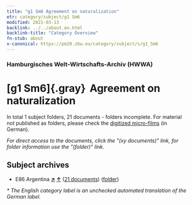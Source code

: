 ```yaml
---
title: "g1 Sm6 Agreement on naturalization"
etr: category/subject/g1 Sm6
modified: 2021-03-13
backlink: ../../about.en.html
backlink-title: "Category Overview"
fn-stub: about
x-canonical: https://pm20.zbw.eu/category/subject/s/g1_Sm6
---
```


### Hamburgisches Welt-Wirtschafts-Archiv (HWWA)
# [g1 Sm6]{.gray}&#8201; Agreement on naturalization&#160; 





In total 1 subject folders, 21 documents - folders incomplete.
For material not published as folders, please check the [digitized micro-films](/film/h1_sh.de.html) (in German).

_For direct access to the documents, click the "(xy documents)" link, for folder information use the "(folder)" link._

## Subject archives


- E86 Argentina [**&nearr;**](../../../geo/i/141692/about.en.html "Argentina (all folders)") [**&uarr;**](../../../geo/about.en.html#E86 "Country category system") (<a href="https://pm20.zbw.eu/dfgview/sh/141692,144458" title="about: Argentina : Agreement on naturalization" target="_blank">21 documents</a>) ([folder](../../../../folder/sh/1416xx/141692/1444xx/144458/about.en.html))


_* The English category label is an unchecked automated translation of the German label._

